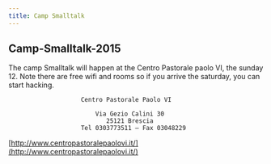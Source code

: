 ```yaml
---
title: Camp Smalltalk
---
```


## Camp-Smalltalk-2015

The camp Smalltalk will happen at the Centro Pastorale paolo VI, the sunday 12. Note there are free wifi and rooms so if you arrive the saturday, you can start hacking.

```
					Centro Pastorale Paolo VI

                        Via Gezio Calini 30
                           25121 Brescia
                    Tel 0303773511 – Fax 03048229
```

[http://www.centropastoralepaolovi.it/](http://www.centropastoralepaolovi.it/)
